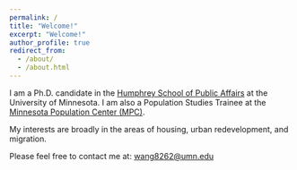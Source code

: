 ```yaml
---
permalink: /
title: "Welcome!"
excerpt: "Welcome!"
author_profile: true
redirect_from: 
  - /about/
  - /about.html
---
```


I am a Ph.D. candidate in the [Humphrey School of Public Affairs](https://www.hhh.umn.edu/doctor-philosophy-phd-public-affairs/phd-students/yi-wang) at the University of Minnesota. I am also a Population Studies Trainee at the [Minnesota Population Center (MPC)](https://pop.umn.edu/content/yi-wang).

My interests are broadly in the areas of housing, urban redevelopment, and migration.

Please feel free to contact me at: wang8262@umn.edu

